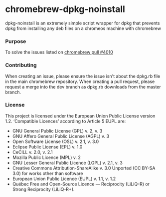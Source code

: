 # chromebrew-dpkg-noinstall
dpkg-noinstall is an extremely simple script wrapper for dpkg that prevents dpkg from installing any deb files on a chromeos machine with chromebrew

### Purpose
To solve the issues listed on [chromebrew pull #4010](https://github.com/skycocker/chromebrew/pull/4910)

### Contributing
When creating an issue, please ensure the issue isn't about the dpkg.rb file in the main chromebrew repository.
When creating a pull request, please request a merge into the dev branch as dpkg.rb downloads from the master branch.

### License
This project is licensed under the European Union Public License version 1.2. 
‘Compatible Licences’ according to Article 5 EUPL are:
- GNU General Public License (GPL) v. 2, v. 3
- GNU Affero General Public License (AGPL) v. 3
- Open Software License (OSL) v. 2.1, v. 3.0
- Eclipse Public License (EPL) v. 1.0
- CeCILL v. 2.0, v. 2.1
- Mozilla Public Licence (MPL) v. 2
- GNU Lesser General Public Licence (LGPL) v. 2.1, v. 3
- Creative Commons Attribution-ShareAlike v. 3.0 Unported (CC BY-SA 3.0) for
  works other than software
- European Union Public Licence (EUPL) v. 1.1, v. 1.2
- Québec Free and Open-Source Licence — Reciprocity (LiLiQ-R) or Strong
  Reciprocity (LiLiQ-R+).
